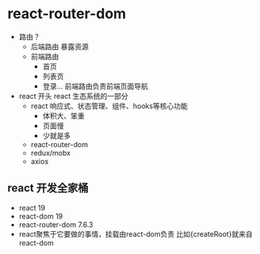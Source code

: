 # react-router-dom



- 路由？
    - 后端路由
        暴露资源
    - 前端路由
        - 首页
        - 列表页
        - 登录...
        前端路由负责前端页面导航
- react 开头
    react 生态系统的一部分
    - react 
      响应式、状态管理、组件、hooks等核心功能
      - 体积大、笨重
      - 页面慢
      - 少就是多
    - react-router-dom
    - redux/mobx
    - axios
## react 开发全家桶
- react 19 
- react-dom 19
- react-router-dom 7.6.3
- react聚焦于它要做的事情，挂载由react-dom负责 比如{createRoot}就来自react-dom















